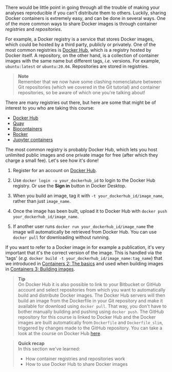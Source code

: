 There would be little point in going through all the trouble of making your
analyses reproducible if you can't distribute them to others. Luckily, sharing
Docker containers is extremely easy, and can be done in several ways. One of the
more common ways to share Docker images is through container *registries* and
*repositories*.

For example, a Docker registry is a service that stores Docker images, which
could be hosted by a third party, publicly or privately. One of the most common
registries is [Docker Hub](https://docs.docker.com/docker-hub/), which is a
registry hosted by Docker itself. A repository, on the other hand, is a
collection of container images with the same name but different tags, *i.e.*
versions. For example, `ubuntu:latest` or `ubuntu:20.04`. Repositories are
stored in registries.

> **Note** <br>
> Remember that we now have some clashing nomenclature between Git repositories
> (which we covered in the Git tutorial) and container repositories, so be aware
> of which one you're talking about!

There are many registries out there, but here are some that might be of interest
to you who are taking this course:

* [Docker Hub](https://docs.docker.com/docker-hub/)
* [Quay](https://quay.io/)
* [Biocontainers](https://biocontainers.pro/#/registry)
* [Rocker](https://www.rocker-project.org/images/)
* [Jupyter containers](https://jupyter-docker-stacks.readthedocs.io/en/latest)

The most common registry is probably Docker Hub, which lets you host unlimited
public images and one private image for free (after which they charge a small
fee). Let's see how it's done!

1. Register for an account on [Docker Hub](https://hub.docker.com).

2. Use `docker login -u your_dockerhub_id` to login to the Docker Hub
   registry. Or use the **Sign in** button in Docker Desktop.

3. When you build an image, tag it with `-t your_dockerhub_id/image_name`,
   rather than just `image_name`.

4. Once the image has been built, upload it to Docker Hub with `docker push
   your_dockerhub_id/image_name`.

5. If another user runs `docker run your_dockerhub_id/image_name` the image
   will automatically be retrieved from Docker Hub. You can use `docker pull`
   for downloading without running.

If you want to refer to a Docker image in for example a publication, it's very
important that it's the correct version of the image. This is handled via
the 'tags' (_e.g._ `docker build -t your_dockerhub_id/image_name:tag_name`)
that we introduced in [Containers 2: The basics](containers-2-the-basics)
and used when building images in
[Containers 3: Building images](containers-3-building-images).

> **Tip** <br>
> On Docker Hub it is also possible to link to your Bitbucket or GitHub
> account and select repositories from which you want to automatically build
> and distribute Docker images. The Docker Hub servers will then build an
> image from the Dockerfile in your Git repository and make it available for
> download using `docker pull`. That way, you don't have to bother manually
> building and pushing using `docker push`. The GitHub repository for this
> course is linked to Docker Hub and the Docker images are built automatically
> from `Dockerfile` and `Dockerfile_slim`, triggered by changes made to the
> GitHub repository. You can take a look at the course on Docker Hub
> [here](https://hub.docker.com/r/nbisweden/workshop-reproducible-research).

> **Quick recap** <br>
> In this section we've learned:
>
> - How container registries and repositories work
> - How to use Docker Hub to share Docker images
